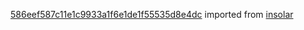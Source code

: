 [586eef587c11e1c9933a1f6e1de1f55535d8e4dc](https://github.com/insolar/insolar/commit/586eef587c11e1c9933a1f6e1de1f55535d8e4dc) imported from [insolar](https://github.com/insolar/insolar)
